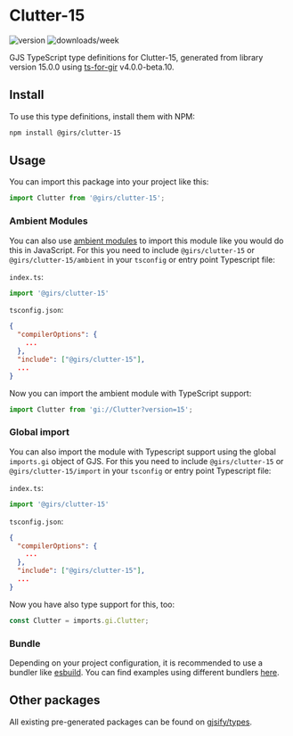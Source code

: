 
# Clutter-15

![version](https://img.shields.io/npm/v/@girs/clutter-15)
![downloads/week](https://img.shields.io/npm/dw/@girs/clutter-15)


GJS TypeScript type definitions for Clutter-15, generated from library version 15.0.0 using [ts-for-gir](https://github.com/gjsify/ts-for-gir) v4.0.0-beta.10.


## Install

To use this type definitions, install them with NPM:
```bash
npm install @girs/clutter-15
```

## Usage

You can import this package into your project like this:
```ts
import Clutter from '@girs/clutter-15';
```

### Ambient Modules

You can also use [ambient modules](https://github.com/gjsify/ts-for-gir/tree/main/packages/cli#ambient-modules) to import this module like you would do this in JavaScript.
For this you need to include `@girs/clutter-15` or `@girs/clutter-15/ambient` in your `tsconfig` or entry point Typescript file:

`index.ts`:
```ts
import '@girs/clutter-15'
```

`tsconfig.json`:
```json
{
  "compilerOptions": {
    ...
  },
  "include": ["@girs/clutter-15"],
  ...
}
```

Now you can import the ambient module with TypeScript support: 

```ts
import Clutter from 'gi://Clutter?version=15';
```

### Global import

You can also import the module with Typescript support using the global `imports.gi` object of GJS.
For this you need to include `@girs/clutter-15` or `@girs/clutter-15/import` in your `tsconfig` or entry point Typescript file:

`index.ts`:
```ts
import '@girs/clutter-15'
```

`tsconfig.json`:
```json
{
  "compilerOptions": {
    ...
  },
  "include": ["@girs/clutter-15"],
  ...
}
```

Now you have also type support for this, too:

```ts
const Clutter = imports.gi.Clutter;
```

### Bundle

Depending on your project configuration, it is recommended to use a bundler like [esbuild](https://esbuild.github.io/). You can find examples using different bundlers [here](https://github.com/gjsify/ts-for-gir/tree/main/examples).

## Other packages

All existing pre-generated packages can be found on [gjsify/types](https://github.com/gjsify/types).

